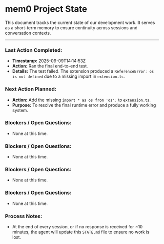 # mem0 Project State

This document tracks the current state of our development work. It serves as a short-term memory to ensure continuity across sessions and conversation contexts.

---

### Last Action Completed:

*   **Timestamp:** 2025-09-09T14:14:53Z
*   **Action:** Ran the final end-to-end test.
*   **Details:** The test failed. The extension produced a `ReferenceError: os is not defined` due to a missing import in `extension.ts`.

### Next Action Planned:

*   **Action:** Add the missing `import * as os from 'os';` to `extension.ts`.
*   **Purpose:** To resolve the final runtime error and produce a fully working system.

### Blockers / Open Questions:

*   None at this time.

### Blockers / Open Questions:

*   None at this time.

### Blockers / Open Questions:

*   None at this time.

### Blockers / Open Questions:

*   None at this time.

### Process Notes:

*   At the end of every session, or if no response is received for ~10 minutes, the agent will update this `STATE.md` file to ensure no work is lost.


